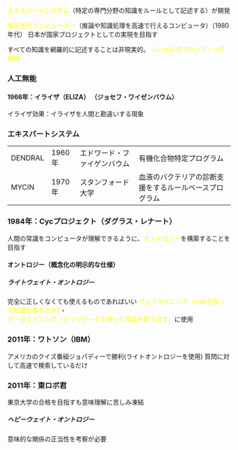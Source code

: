 
<font color="#ffff00">エキスパートシステム</font>（特定の専門分野の知識をルールとして記述する）が開発

<font color="#ffff00">第五世代コンピューター</font>（推論や知識処理を高速で行えるコンピュータ）（1980年代）
日本が国家プロジェクトとしての実現を目指す

すべての知識を網羅的に記述することは非現実的。
<font color="#ffff00">シンボルグラウンディング問題</font>


### 人工無能
#### 1966年：イライザ（ELIZA） （ジョセフ・ワイゼンバウム）
イライザ効果：イライザを人間と勘違いする現象
### エキスパートシステム

|         |       |                |                             |
| ------- | ----- | -------------- | --------------------------- |
| DENDRAL | 1960年 | エドワード・ファイゲンバウム | 有機化合物特定プログラム                |
| MYCIN   | 1970年 | スタンフォード大学      | 血液のバクテリアの診断支援をするルールベースプログラム |
###  1984年：Cycプロジェクト（ダグラス・レナート）
人間の常識をコンピュータが理解できるように、<font color="#ffff00">オントロジー</font>を構築することを目指す
#### オントロジー（概念化の明示的な仕様）
##### ライトウェイト・オントロジー
完全に正しくなくても使えるものであればいい
<font color="#ffff00">ウェブマイニング（webを探って知識を取りだす）</font>・<font color="#ffff00">データマイニング（ビックデータを使って知識を取り出す）</font>に使用
### 2011年：ワトソン（IBM）
アメリカのクイズ番組ジョパディーで勝利(ライトオントロジーを使用)
質問に対して高速で検索しているだけ
### 2011年：東ロボ君
東京大学の合格を目指すも意味理解に苦しみ凍結
##### ヘビーウェイト・オントロジー
意味的な関係の正当性を考察が必要
